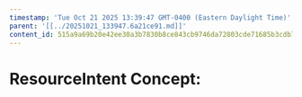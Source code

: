 ```yaml
---
timestamp: 'Tue Oct 21 2025 13:39:47 GMT-0400 (Eastern Daylight Time)'
parent: '[[../20251021_133947.6a21ce91.md]]'
content_id: 515a9a69b20e42ee30a3b7830b8ce843cb9746da72803cde71685b3cdb7a550b
---
```


# ResourceIntent Concept:
